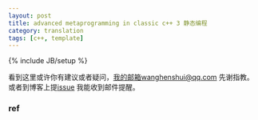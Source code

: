 ```yaml
---
layout: post
title: advanced metaprogramming in classic c++ 3 静态编程
category: translation
tags: [c++, template]
---
```


{% include JB/setup %}



看到这里或许你有建议或者疑问，我的邮箱wanghenshui@qq.com 先谢指教。或者到博客上提[issue](https://github.com/wanghenshui/wanghenshui.github.io/issues/new) 我能收到邮件提醒。

### ref





